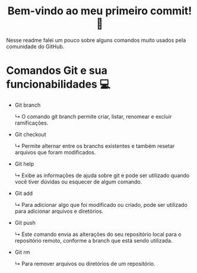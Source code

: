 <h1 align="center"> Bem-vindo ao meu primeiro commit! 🎉 </h1>
Nesse readme falei um pouco sobre alguns comandos muito usados pela comunidade do GitHub.

# Comandos Git e sua funcionabilidades 💻

- Git branch
  <p>↳ O comando git branch permite criar, listar, renomear e excluir ramificações.</p>
- Git checkout
  <p>↳ Permite alternar entre os branchs existentes e também resetar arquivos que foram modificados.</p>
- Git help
  <p>↳ Exibe as informações de ajuda sobre git e pode ser utilizado quando você tiver dúvidas ou esquecer de algum comando.</p>
- Git add
  <p>↳ Para adicionar algo que foi modificado ou criado, pode ser utilizado para adicionar arquivos e diretórios.</p>
- Git push
  <p>↳ Este comando envia as alterações do seu repositório local para o repositório remoto, conforme a branch que está sendo utilizada.</p>
- Git rm
  <p>↳ Para remover arquivos ou diretórios de um repositório.</p>
